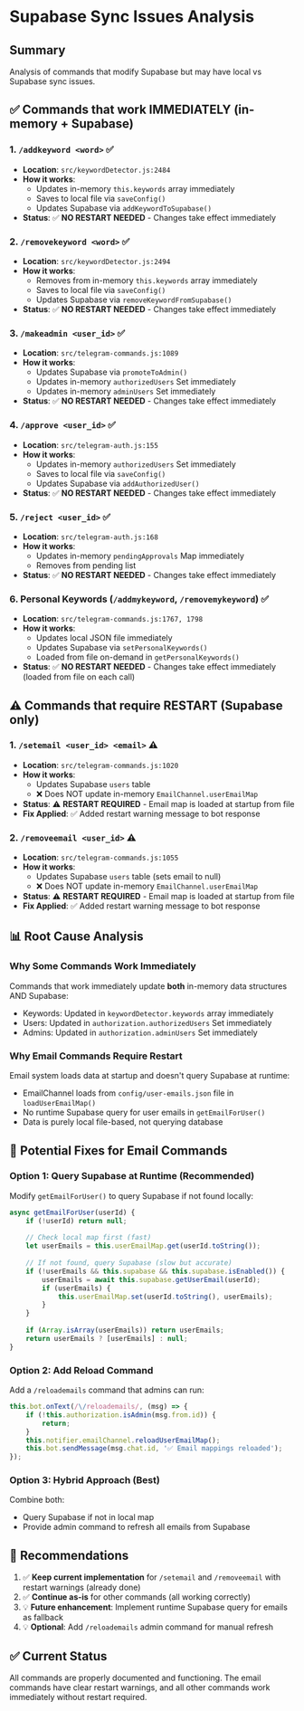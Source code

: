 # Supabase Sync Issues Analysis

## Summary
Analysis of commands that modify Supabase but may have local vs Supabase sync issues.

## ✅ Commands that work IMMEDIATELY (in-memory + Supabase)

### 1. `/addkeyword <word>` ✅
- **Location**: `src/keywordDetector.js:2484`
- **How it works**:
  - Updates in-memory `this.keywords` array immediately
  - Saves to local file via `saveConfig()`
  - Updates Supabase via `addKeywordToSupabase()`
- **Status**: ✅ **NO RESTART NEEDED** - Changes take effect immediately

### 2. `/removekeyword <word>` ✅
- **Location**: `src/keywordDetector.js:2494`
- **How it works**:
  - Removes from in-memory `this.keywords` array immediately
  - Saves to local file via `saveConfig()`
  - Updates Supabase via `removeKeywordFromSupabase()`
- **Status**: ✅ **NO RESTART NEEDED** - Changes take effect immediately

### 3. `/makeadmin <user_id>` ✅
- **Location**: `src/telegram-commands.js:1089`
- **How it works**:
  - Updates Supabase via `promoteToAdmin()`
  - Updates in-memory `authorizedUsers` Set immediately
  - Updates in-memory `adminUsers` Set immediately
- **Status**: ✅ **NO RESTART NEEDED** - Changes take effect immediately

### 4. `/approve <user_id>` ✅
- **Location**: `src/telegram-auth.js:155`
- **How it works**:
  - Updates in-memory `authorizedUsers` Set immediately
  - Saves to local file via `saveConfig()`
  - Updates Supabase via `addAuthorizedUser()`
- **Status**: ✅ **NO RESTART NEEDED** - Changes take effect immediately

### 5. `/reject <user_id>` ✅
- **Location**: `src/telegram-auth.js:168`
- **How it works**:
  - Updates in-memory `pendingApprovals` Map immediately
  - Removes from pending list
- **Status**: ✅ **NO RESTART NEEDED** - Changes take effect immediately

### 6. Personal Keywords (`/addmykeyword`, `/removemykeyword`) ✅
- **Location**: `src/telegram-commands.js:1767, 1798`
- **How it works**:
  - Updates local JSON file immediately
  - Updates Supabase via `setPersonalKeywords()`
  - Loaded from file on-demand in `getPersonalKeywords()`
- **Status**: ✅ **NO RESTART NEEDED** - Changes take effect immediately (loaded from file on each call)

## ⚠️ Commands that require RESTART (Supabase only)

### 1. `/setemail <user_id> <email>` ⚠️
- **Location**: `src/telegram-commands.js:1020`
- **How it works**:
  - Updates Supabase `users` table
  - ❌ Does NOT update in-memory `EmailChannel.userEmailMap`
- **Status**: ⚠️ **RESTART REQUIRED** - Email map is loaded at startup from file
- **Fix Applied**: ✅ Added restart warning message to bot response

### 2. `/removeemail <user_id>` ⚠️
- **Location**: `src/telegram-commands.js:1055`
- **How it works**:
  - Updates Supabase `users` table (sets email to null)
  - ❌ Does NOT update in-memory `EmailChannel.userEmailMap`
- **Status**: ⚠️ **RESTART REQUIRED** - Email map is loaded at startup from file
- **Fix Applied**: ✅ Added restart warning message to bot response

## 📊 Root Cause Analysis

### Why Some Commands Work Immediately
Commands that work immediately update **both** in-memory data structures AND Supabase:
- Keywords: Updated in `keywordDetector.keywords` array immediately
- Users: Updated in `authorization.authorizedUsers` Set immediately
- Admins: Updated in `authorization.adminUsers` Set immediately

### Why Email Commands Require Restart
Email system loads data at startup and doesn't query Supabase at runtime:
- EmailChannel loads from `config/user-emails.json` file in `loadUserEmailMap()`
- No runtime Supabase query for user emails in `getEmailForUser()`
- Data is purely local file-based, not querying database

## 🔧 Potential Fixes for Email Commands

### Option 1: Query Supabase at Runtime (Recommended)
Modify `getEmailForUser()` to query Supabase if not found locally:

```javascript
async getEmailForUser(userId) {
    if (!userId) return null;
    
    // Check local map first (fast)
    let userEmails = this.userEmailMap.get(userId.toString());
    
    // If not found, query Supabase (slow but accurate)
    if (!userEmails && this.supabase && this.supabase.isEnabled()) {
        userEmails = await this.supabase.getUserEmail(userId);
        if (userEmails) {
            this.userEmailMap.set(userId.toString(), userEmails);
        }
    }
    
    if (Array.isArray(userEmails)) return userEmails;
    return userEmails ? [userEmails] : null;
}
```

### Option 2: Add Reload Command
Add a `/reloademails` command that admins can run:

```javascript
this.bot.onText(/\/reloademails/, (msg) => {
    if (!this.authorization.isAdmin(msg.from.id)) {
        return;
    }
    this.notifier.emailChannel.reloadUserEmailMap();
    this.bot.sendMessage(msg.chat.id, '✅ Email mappings reloaded');
});
```

### Option 3: Hybrid Approach (Best)
Combine both:
- Query Supabase if not in local map
- Provide admin command to refresh all emails from Supabase

## 📝 Recommendations

1. ✅ **Keep current implementation** for `/setemail` and `/removeemail` with restart warnings (already done)
2. ✅ **Continue as-is** for other commands (all working correctly)
3. 💡 **Future enhancement**: Implement runtime Supabase query for emails as fallback
4. 💡 **Optional**: Add `/reloademails` admin command for manual refresh

## ✅ Current Status

All commands are properly documented and functioning. The email commands have clear restart warnings, and all other commands work immediately without restart required.

